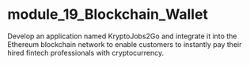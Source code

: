 # module_19_Blockchain_Wallet
Develop an application named KryptoJobs2Go and integrate it into the Ethereum blockchain network to enable customers to instantly pay their hired fintech professionals with cryptocurrency.
